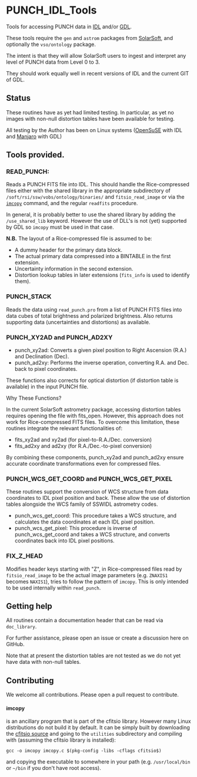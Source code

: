 # PUNCH_IDL_Tools
Tools for accessing PUNCH data in [IDL](https://www.nv5geospatialsoftware.com/docs/using_idl_home.html) and/or [GDL](https://github.com/gnudatalanguage/gdl).

These tools require the `gen` and `astrom` packages from
[SolarSoft](https://www.lmsal.com/solarsoft/), and optionally the
`vso/ontology` package.

The intent is that they will allow SolarSoft users to ingest and
interpret any level of PUNCH data from Level 0 to 3. 

They should work equally well in recent versions of IDL and the current
GIT of GDL.

## Status

These routines have as yet had limited testing. In particular, as yet
no images with non-null distortion tables have been available for
testing.

All testing by the Author has been on Linux systems ([OpenSuSE](https://www.opensuse.org/) with IDL
and [Manjaro](https://manjaro.org/) with GDL)

## Tools provided.

### READ_PUNCH:

Reads a PUNCH FITS file into IDL. This should handle the
Rice-compressed files either with the shared library in the appropriate
subdirectory of `/soft/rsi/ssw/vobs/ontology/binaries/` and
`fitsio_read_image` or via the [`imcopy`](####imcopy) command, and the
regular `readfits` procedure.

In general, it is probably better to use the shared library by adding
the `/use_shared_lib` keyword. However the use of DLL's is not (yet)
supported by GDL so `imcopy` must be used in that case.

**N.B.** The layout of a Rice-compressed file is assumed to be:

* A dummy header for the primary data block.
* The actual primary data compressed into a BINTABLE in the first
extension.
* Uncertainty information in the second extension.
* Distortion lookup tables in later extensions (`fits_info` is used to
  identify them).


### PUNCH_STACK

Reads the data using `read_punch.pro` from a list of PUNCH FITS files into 
data cubes of total brightness and polarized brightness. Also returns 
supporting data (uncertainties and distortions) as available.

### PUNCH_XY2AD and PUNCH_AD2XY


- punch_xy2ad: Converts a given pixel position to Right Ascension (R.A.) 
                      and Declination (Dec).
- punch_ad2xy: Performs the inverse operation, converting R.A. and Dec. 
                      back to pixel coordinates.

These functions also corrects for optical distortion (if distortion table is available) 
in the input PUNCH file.

Why These Functions?

In the current SolarSoft astrometry package, accessing distortion tables requires opening 
the file with fits_open. However, this approach does not work for Rice-compressed FITS files.
To overcome this limitation, these routines integrate the relevant functionalities of:

- fits_xy2ad and xy2ad (for pixel-to-R.A./Dec. conversion)
- fits_ad2xy and ad2xy (for R.A./Dec.-to-pixel conversion)

By combining these components, punch_xy2ad and punch_ad2xy ensure accurate coordinate 
transformations even for compressed files.


### PUNCH_WCS_GET_COORD and PUNCH_WCS_GET_PIXEL

These routines support the conversion of WCS structure from data coordinates to IDL 
pixel position and back. These allow the use of distortion tables alongside the 
WCS family of SSWIDL astrometry codes.
- punch_wcs_get_coord: This procedure takes a WCS structure, and calculates the 
                            data coordinates at each IDL pixel position.
- punch_wcs_get_pixel: This procedure is inverse of punch_wcs_get_coord and takes 
                            a WCS structure, and converts coordinates back into IDL pixel positions.


### FIX_Z_HEAD

Modifies header keys starting with "Z", in Rice-compressed files read
by `fitsio_read_image` to be the actual image parameters
(e.g. `ZNAXIS1` becomes `NAXIS1`), tries to follow the pattern of
`imcopy`. This is only intended to be used internally within
`read_punch`.


## Getting help

All routines contain a documentation header that can be read via
`doc_library`.

For further assistance, please open an issue or create a discussion
here on GitHub.

Note that at present the distortion tables are not tested as we do not
yet have data with non-null tables.

## Contributing
We welcome all contributions. Please open a pull request to contribute.


#### imcopy

is an ancillary program that is part of the cfitsio
library. However many Linux distributions do not build it by
default. It can be simply built by downloading the [cfitsio
source](https://heasarc.gsfc.nasa.gov/fitsio/) and going to the
`utilities` subdirectory and compiling with (assuming the cfitsio
library is installed):

    gcc -o imcopy imcopy.c $(pkg-config -libs -cflags cfitsio$)

and copying the executable to somewhere in your path
(e.g. `/usr/local/bin` or `~/bin` if you don't have root access).
